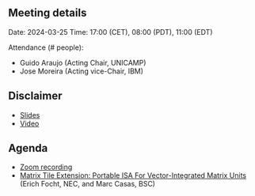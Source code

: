 ## Meeting details

Date: 2024-03-25
Time: 17:00 (CET), 08:00 (PDT), 11:00 (EDT)

Attendance (# people):

- Guido Araujo (Acting Chair, UNICAMP)
- Jose Moreira (Acting vice-Chair, IBM)

## Disclaimer

- [Slides](https://docs.google.com/presentation/d/1LNhpuNwU54TgwGfcl-Fgf4HUFxCxh0AztPaeqMuRQRw)
- [Video](https://drive.google.com/file/d/1NddUrkHPJukhUo8OeD7uvrWCqRaMt9zx/view)

## Agenda
- [Zoom recording]()
- [Matrix Tile Extension: Portable ISA For Vector-Integrated Matrix Units](https://github.com/riscv-admin/integrated-matrix-extension/blob/main/MTE_Portable_Intrinsics_IME_TG_20240311.pdf) (Erich Focht, NEC, and Marc Casas, BSC)
